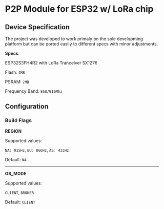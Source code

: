 # P2P Module for ESP32 w/ LoRa chip

## Device Specification
  The project was developed to work primaly on the sole developming platform but can be ported easily to different specs with minor adjustments.

  **Specs**:

  ESP32S3FH4R2 with LoRa Tranceiver SX1276

  Flash: `4MB`

  PSRAM: `2MB`

  Frequency Band: `868/916Mhz`
  

## Configuration

### Build Flags

  **REGION**
  
  Supported values:

  `NA: 915Hz`, `EU: 866Hz`, `AS: 433Hz`

  Default: `NA`
  ___


  **OS_MODE**

  Supported values:
  
  `CLIENT`, `BROKER`

  Default: `CLIENT`